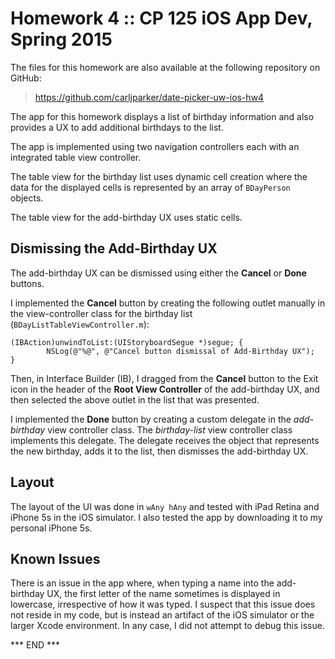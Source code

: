 # Homework 4 :: CP 125 iOS App Dev, Spring 2015 #

The files for this homework are also available at the following
repository on GitHub:

>  <https://github.com/carljparker/date-picker-uw-ios-hw4>

The app for this homework displays a list of birthday information and
also provides a UX to add additional birthdays to the list.

The app is implemented using two navigation controllers each with an
integrated table view controller. 

The table view for the birthday list uses dynamic cell creation where
the data for the displayed cells is represented by an array of
`BDayPerson` objects. 

The table view for the add-birthday UX uses static cells.


## Dismissing the Add-Birthday UX ##

The add-birthday UX can be dismissed using either the **Cancel** or
**Done** buttons. 

I implemented the **Cancel** button by creating the following outlet
manually in the view-controller class for the birthday list
(`BDayListTableViewController.m`):

    (IBAction)unwindToList:(UIStoryboardSegue *)segue; {
            NSLog(@"%@", @"Cancel button dismissal of Add-Birthday UX");
    }

Then, in Interface Builder (IB), I dragged from the **Cancel** button to
the Exit icon in the header of the **Root View Controller** of the
add-birthday UX, and then selected the above outlet in the list that was
presented.

I implemented the **Done** button by creating a custom delegate in the
_add-birthday_ view controller class. The _birthday-list_ view
controller class implements this delegate. The delegate receives the
object that represents the new birthday, adds it to the list, then
dismisses the add-birthday UX.


## Layout ##

The layout of the UI was done in `wAny hAny` and tested with iPad
Retina and iPhone 5s in the iOS simulator. I also tested the app by
downloading it to my personal iPhone 5s.


## Known Issues ##

There is an issue in the app where, when typing a name into the
add-birthday UX, the first letter of the name sometimes is displayed in
lowercase, irrespective of how it was typed. I suspect that this issue
does not reside in my code, but is instead an artifact of the iOS
simulator or the larger Xcode environment. In any case, I did not
attempt to debug this issue.


*** END ***

